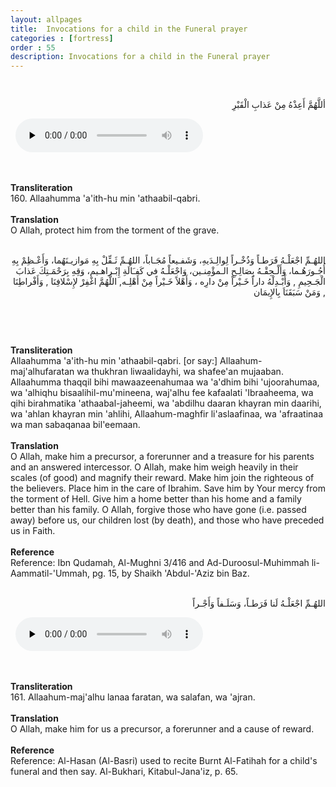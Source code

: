 ```yaml
---
layout: allpages
title:  Invocations for a child in the Funeral prayer
categories : [fortress]
order : 55
description: Invocations for a child in the Funeral prayer
---
```

&nbsp;
<div class="arabictext" dir="RTL">

أللَّهُمَّ أَعِذْهُ مِنْ عَذابِ الْقَبْرِ

</div>
&nbsp;


<audio controls  preload="none">
  <source src="{{ site.baseurl }}/audio/fortress/160.mp3" type="audio/mpeg">
Your browser does not support the audio element.
</audio>

&nbsp;
<div class="duaextra" tabindex="0">
<div><strong>Transliteration</strong></div>
<div class="extra">160. Allaahumma 'a'ith-hu min 'athaabil-qabri.</div>
</div>
&nbsp;
<div class="duaextra" tabindex="0">
<div><strong>Translation</strong></div>
<div class="extra">O Allah, protect him from the torment of the grave.</div>
</div>
&nbsp;
<div class="arabictext" dir="RTL">

اللهُـمِّ اجْعَلْـهُ فَرَطـاً وَذُخْـراً لِوالِـدَيهِ، وَشَفـيعاً مُجَـاباً، اللهُـمِّ ثَـقِّلْ بِهِ مَوازيـنَهُما، وَأَعْـظِمْ بِهِ أُجُـورَهُـما، وَأَلْـحِقْـهُ بِصَالِـحِ الـمؤْمِنـين، وَاجْعَلْـهُ في كَفـَالَةِ إِبْـراهـيم، وَقِهِ بِرَحْمَـتِكَ عَذابَ الْجَـحِيمِ , وَأَبْـدِلْهُ داراً خَـيْراً مِنْ دارِه ، وَأَهْلاً خَـيْراً مِنْ أَهْلِـه, اللَّهُمَّ اغْفِرْ لإِسْلافِنَا , وَأَفْراطِنَا , وَمَنْ سَبَقَنَاَ بِالإِيمَان

</div>
&nbsp;

&nbsp;
<div class="duaextra" tabindex="0">
<div><strong>Transliteration</strong></div>
<div class="extra">Allaahumma 'a'ith-hu min 'athaabil-qabri. [or say:] Allaahum-maj'alhufaratan wa thukhran liwaalidayhi, wa shafee'an mujaaban. Allaahumma thaqqil bihi mawaazeenahumaa wa 'a'dhim bihi 'ujoorahumaa, wa 'alhiqhu bisaalihil-mu'mineena, waj'alhu fee kafaalati 'Ibraaheema, wa qihi birahmatika 'athaabal-jaheemi, wa 'abdilhu daaran khayran min daarihi, wa 'ahlan khayran min 'ahlihi, Allaahum-maghfir li'aslaafinaa, wa 'afraatinaa wa man sabaqanaa bil'eemaan.</div>
</div>
&nbsp;
<div class="duaextra" tabindex="0">
<div><strong>Translation</strong></div>
<div class="extra">O Allah, make him a precursor, a forerunner and a treasure for his parents and an answered intercessor. O Allah, make him weigh heavily in their scales (of good) and magnify their reward. Make him join the righteous of the believers. Place him in the care of Ibrahim. Save him by Your mercy from the torment of Hell. Give him a home better than his home and a family better than his family. O Allah, forgive those who have gone (i.e. passed away) before us, our children lost (by death), and those who have preceded us in Faith.</div>
</div>
&nbsp;
<div class="duaextra" tabindex="0">
<div><strong>Reference</strong></div>
<div class="extra">Reference: Ibn Qudamah, Al-Mughni 3/416 and Ad-Duroosul-Muhimmah li-Aammatil-'Ummah, pg. 15, by Shaikh 'Abdul-'Aziz bin Baz.</div>
</div>
&nbsp;
<div class="arabictext" dir="RTL">

اللهُـمِّ اجْعَلْـهُ لَنا فَرَطـاً، وَسَلَـفاً وَأَجْـراً

</div>
&nbsp;


<audio controls  preload="none">
  <source src="{{ site.baseurl }}/audio/fortress/161.mp3" type="audio/mpeg">
Your browser does not support the audio element.
</audio>

&nbsp;
<div class="duaextra" tabindex="0">
<div><strong>Transliteration</strong></div>
<div class="extra">161. Allaahum-maj'alhu lanaa faratan, wa salafan, wa 'ajran.</div>
</div>
&nbsp;
<div class="duaextra" tabindex="0">
<div><strong>Translation</strong></div>
<div class="extra">O Allah, make him for us a precursor, a forerunner and a cause of reward.</div>
</div>
&nbsp;
<div class="duaextra" tabindex="0">
<div><strong>Reference</strong></div>
<div class="extra">Reference: Al-Hasan (Al-Basri) used to recite Burnt Al-Fatihah for a child's funeral and then say. Al-Bukhari, Kitabul-Jana'iz, p. 65.</div>
</div>
